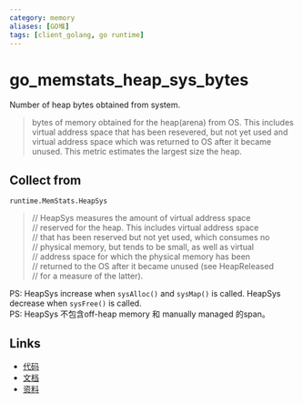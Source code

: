 ```yaml
---
category: memory
aliases: [GO堆]
tags: [client_golang, go runtime]
---
```

# go_memstats_heap_sys_bytes

Number of heap bytes obtained from system.

> bytes of memory obtained for the heap(arena) from OS. This includes virtual address space that has been resevered, but not yet used and virtual address space which was returned to OS after it became unused. This metric estimates the largest size the heap.

## Collect from

`runtime.MemStats.HeapSys`

> // HeapSys measures the amount of virtual address space  
> // reserved for the heap. This includes virtual address space  
> // that has been reserved but not yet used, which consumes no  
> // physical memory, but tends to be small, as well as virtual  
> // address space for which the physical memory has been  
> // returned to the OS after it became unused (see HeapReleased  
> // for a measure of the latter).  

PS: HeapSys increase when `sysAlloc()` and `sysMap()` is called. HeapSys decrease when `sysFree()` is called.  
PS: HeapSys 不包含off-heap memory 和 manually managed 的span。  

## Links

- [代码](https://github.com/prometheus/client_golang/blob/master/prometheus/go_collector.go#L150)
- [文档](https://golang.org/src/runtime/mstats.go)
- [资料](https://povilasv.me/prometheus-go-metrics/#)
